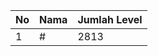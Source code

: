 | No | Nama            | Jumlah Level |
|----|-----------------|--------------|
| 1  | #    |    2813        |
